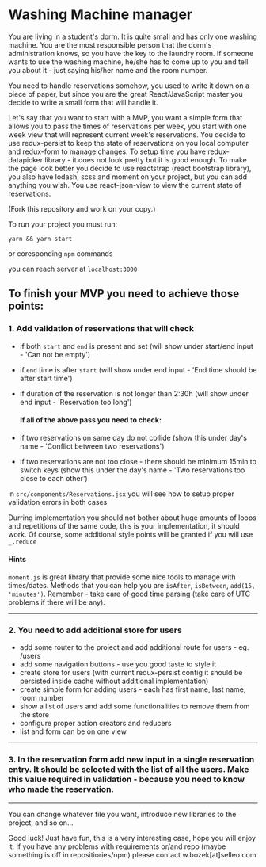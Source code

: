 # Washing Machine manager

You are living in a student's dorm. It is quite small and has only one washing machine. You are the most responsible person that the dorm's administration knows, so you have the key to the laundry room. If someone wants to use the washing machine, he/she has to come up to you and tell you about it - just saying his/her name and the room number.

You need to handle reservations somehow, you used to write it down on a piece of paper, but since you are the great React/JavaScript master you decide to write a small form that will handle it.

Let's say that you want to start with a MVP, you want a simple form that allows you to pass the times of reservations per week, you start with one week view that will represent current week's reservations. You decide to use redux-persist to keep the state of reservations on you local computer and redux-form to manage changes. To setup time you have redux-datapicker library - it does not look pretty but it is good enough. To make the page look better you decide to use reactstrap (react bootstrap library), you also have lodash, scss and moment on your project, but you can add anything you wish. You use react-json-view to view the current state of reservations.

(Fork this repository and work on your copy.)

To run your project you must run:

`yarn && yarn start`

or coresponding `npm` commands

you can reach server at `localhost:3000`

## To finish your MVP you need to achieve those points:

### 1. Add validation of reservations that will check

- if both `start` and `end` is present and set (will show under start/end input - 'Can not be empty')
- if `end` time is after `start` (will show under end input - 'End time should be after start time')
- if duration of the reservation is not longer than 2:30h (will show under end input - 'Reservation too long')
  
  #### If all of the above pass you need to check:
  
- if two reservations on same day do not collide (show this under day's name - 'Conflict between two reservations')
- if two reservations are not too close - there should be minimum 15min to switch keys (show this under the day's name - 'Two reservations too close to each other')

in `src/components/Reservations.jsx` you will see how to setup proper validation errors in both cases

Durring implementation you should not bother about huge amounts of loops and repetitions of the same code, this is your implementation, it should work. Of course, some additional style points will be granted if you will use `_.reduce`

#### Hints

`moment.js` is great library that provide some nice tools to manage with times/dates. Methods that you can help you are `isAfter`, `isBetween`, `add(15, 'minutes')`. Remember - take care of good time parsing (take care of UTC problems if there will be any).

---

### 2. You need to add additional store for users

- add some router to the project and add additional route for users - eg. /users
- add some navigation buttons - use you good taste to style it
- create store for users (with current redux-persist config it should be persisted inside cache without additional implementation)
- create simple form for adding users - each has first name, last name, room number
- show a list of users and add some functionalities to remove them from the store
- configure proper action creators and reducers
- list and form can be on one view

---

### 3. In the reservation form add new input in a single reservation entry. It should be selected with the list of all the users. Make this value required in validation - because you need to know who made the reservation.

---

You can change whatever file you want, introduce new libraries to the project, and so on...

Good luck! Just have fun, this is a very interesting case, hope you will enjoy it. If you have any problems with requirements or/and repo (maybe something is off in repositiories/npm) please contact w.bozek[at]selleo.com

